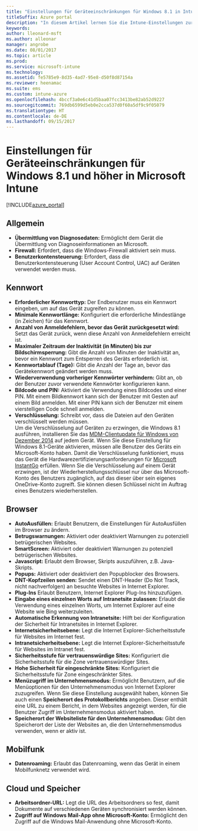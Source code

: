 ```yaml
---
title: "Einstellungen für Geräteeinschränkungen für Windows 8.1 in Intune"
titleSuffix: Azure portal
description: "In diesem Artikel lernen Sie die Intune-Einstellungen zur Steuerung von Geräteeinstellungen und -funktionen auf Windows 8.1-Geräten kennen."
keywords: 
author: lleonard-msft
ms.author: alleonar
manager: angrobe
ms.date: 08/01/2017
ms.topic: article
ms.prod: 
ms.service: microsoft-intune
ms.technology: 
ms.assetid: fe5785e9-8d35-4ad7-95e8-d50f8d87154a
ms.reviewer: heenamac
ms.suite: ems
ms.custom: intune-azure
ms.openlocfilehash: 4bccf3a0e6c41d5baa07fcc3413be82ab52d9227
ms.sourcegitcommit: 769db6599d5eb0e2cca537d0f60a5df9c9f05079
ms.translationtype: HT
ms.contentlocale: de-DE
ms.lasthandoff: 09/15/2017
---
```

# <a name="windows-81-and-later-device-restriction-settings-in-microsoft-intune"></a>Einstellungen für Geräteeinschränkungen für Windows 8.1 und höher in Microsoft Intune

[!INCLUDE[azure_portal](./includes/azure_portal.md)]

## <a name="general"></a>Allgemein

-   **Übermittlung von Diagnosedaten:** Ermöglicht dem Gerät die Übermittlung von Diagnoseinformationen an Microsoft.
-   **Firewall:** Erfordert, dass die Windows-Firewall aktiviert sein muss.
-   **Benutzerkontensteuerung:** Erfordert, dass die Benutzerkontensteuerung (User Account Control, UAC) auf Geräten verwendet werden muss.

## <a name="password"></a>Kennwort
-   **Erforderlicher Kennworttyp:** Der Endbenutzer muss ein Kennwort eingeben, um auf das Gerät zugreifen zu können.
-   **Minimale Kennwortlänge:** Konfiguriert die erforderliche Mindestlänge (in Zeichen) für das Kennwort.
-   **Anzahl von Anmeldefehlern, bevor das Gerät zurückgesetzt wird:** Setzt das Gerät zurück, wenn diese Anzahl von Anmeldefehlern erreicht ist.
-   **Maximaler Zeitraum der Inaktivität (in Minuten) bis zur Bildschirmsperrung:** Gibt die Anzahl von Minuten der Inaktivität an, bevor ein Kennwort zum Entsperren des Geräts erforderlich ist.
-   **Kennwortablauf (Tage):** Gibt die Anzahl der Tage an, bevor das Gerätekennwort geändert werden muss.
-   **Wiederverwendung vorheriger Kennwörter verhindern:** Gibt an, ob der Benutzer zuvor verwendete Kennwörter konfigurieren kann.
-   **Bildcode und PIN:** Aktiviert die Verwendung eines Bildcodes und einer PIN. Mit einem Bildkennwort kann sich der Benutzer mit Gesten auf einem Bild anmelden. Mit einer PIN kann sich der Benutzer mit einem vierstelligen Code schnell anmelden.
-   **Verschlüsselung:** Schreibt vor, dass die Dateien auf den Geräten verschlüsselt werden müssen.<br>Um die Verschlüsselung auf Geräten zu erzwingen, die Windows 8.1 ausführen, installieren Sie das [MDM-Clientupdate für Windows von Dezember 2014](https://support.microsoft.com/kb/3013816) auf jedem Gerät.
Wenn Sie diese Einstellung für Windows 8.1-Geräte aktivieren, müssen alle Benutzer des Geräts ein Microsoft-Konto haben.
Damit die Verschlüsselung funktioniert, muss das Gerät die Hardwarezertifizierungsanforderungen für [Microsoft InstantGo](https://blogs.windows.com/windowsexperience/2014/06/19/instantgo-a-better-way-to-sleep/#IBHULcTfI4PokO8X.97) erfüllen.
Wenn Sie die Verschlüsselung auf einem Gerät erzwingen, ist der Wiederherstellungsschlüssel nur über das Microsoft-Konto des Benutzers zugänglich, auf das dieser über sein eigenes OneDrive-Konto zugreift. Sie können diesen Schlüssel nicht im Auftrag eines Benutzers wiederherstellen.     



## <a name="browser"></a>Browser
-   **AutoAusfüllen:** Erlaubt Benutzern, die Einstellungen für AutoAusfüllen im Browser zu ändern.
-   **Betrugswarnungen:** Aktiviert oder deaktiviert Warnungen zu potenziell betrügerischen Websites.
-   **SmartScreen:** Aktiviert oder deaktiviert Warnungen zu potenziell betrügerischen Websites.
-   **Javascript:** Erlaubt dem Browser, Skripts auszuführen, z.B. Java-Skripts.
-   **Popups:** Aktiviert oder deaktiviert den Popupblocker des Browsers.
-   **DNT-Kopfzeilen senden:** Sendet einen DNT-Header (Do Not Track, nicht nachverfolgen) an besuchte Websites in Internet Explorer.
-   **Plug-Ins** Erlaubt Benutzern, Internet Explorer Plug-Ins hinzuzufügen.
-   **Eingabe eines einzelnen Worts auf Intranetsite zulassen:** Erlaubt die Verwendung eines einzelnen Worts, um Internet Explorer auf eine Website wie Bing weiterzuleiten.
-   **Automatische Erkennung von Intranetsite:** Hilft bei der Konfiguration der Sicherheit für Intranetsites in Internet Explorer.
-   **Internetsicherheitsebene:** Legt die Internet Explorer-Sicherheitsstufe für Websites im Internet fest.
-   **Intranetsicherheitsebene:** Legt die Internet Explorer-Sicherheitsstufe für Websites im Intranet fest.
-   **Sicherheitsstufe für vertrauenswürdige Sites:** Konfiguriert die Sicherheitsstufe für die Zone vertrauenswürdiger Sites.
-   **Hohe Sicherheit für eingeschränkte Sites:** Konfiguriert die Sicherheitsstufe für Zone eingeschränkter Sites.
-   **Menüzugriff im Unternehmensmodus:** Ermöglicht Benutzern, auf die Menüoptionen für den Unternehmensmodus von Internet Explorer zuzugreifen.
Wenn Sie diese Einstellung ausgewählt haben, können Sie auch einen **Speicherort des Protokollberichts** angeben. Dieser enthält eine URL zu einem Bericht, in dem Websites angezeigt werden, für die Benutzer Zugriff im Unternehmensmodus aktiviert haben.
-   **Speicherort der Websiteliste für den Unternehmensmodus:** Gibt den Speicherort der Liste der Websites an, die den Unternehmensmodus verwenden, wenn er aktiv ist.

## <a name="cellular"></a>Mobilfunk
-   **Datenroaming:** Erlaubt das Datenroaming, wenn das Gerät in einem Mobilfunknetz verwendet wird.

## <a name="cloud-and-storage"></a>Cloud und Speicher
-   **Arbeitsordner-URL:** Legt die URL des Arbeitsordners so fest, damit Dokumente auf verschiedenen Geräten synchronisiert werden können.
-   **Zugriff auf Windows Mail-App ohne Microsoft-Konto:** Ermöglicht den Zugriff auf die Windows Mail-Anwendung ohne Microsoft-Konto.    
